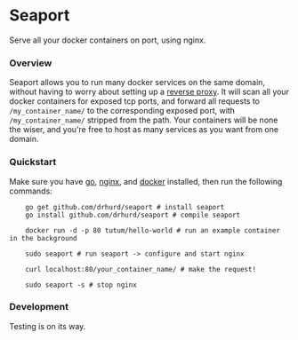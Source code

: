 # Seaport
Serve all your docker containers on port, using nginx.

### Overview
Seaport allows you to run many docker services on the same domain, without having to worry about setting up a [reverse proxy](https://www.nginx.com/resources/admin-guide/reverse-proxy/). It will scan all your docker containers for exposed tcp ports, and forward all requests to `/my_container_name/` to the corresponding exposed port, with `/my_container_name/` stripped from the path. Your containers will be none the wiser, and you're free to host as many services as you want from one domain.

### Quickstart
Make sure you have [go](http://golang.org/), [nginx](http://nginx.org/en/), and [docker](https://www.docker.com/) installed, then run the following commands:
```
	go get github.com/drhurd/seaport # install seaport
	go install github.com/drhurd/seaport # compile seaport
	
	docker run -d -p 80 tutum/hello-world # run an example container in the background

	sudo seaport # run seaport -> configure and start nginx

	curl localhost:80/your_container_name/ # make the request!

	sudo seaport -s # stop nginx
```

### Development
Testing is on its way.
